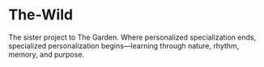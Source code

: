 # The-Wild
The sister project to The Garden. Where personalized specialization ends, specialized personalization begins—learning through nature, rhythm, memory, and purpose.
